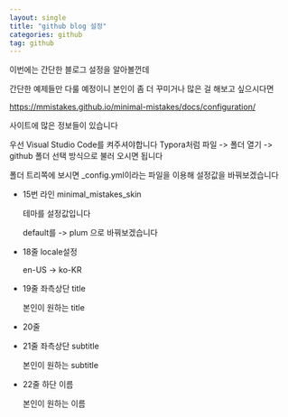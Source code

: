```yaml
---
layout: single
title: "github blog 설정"
categories: github
tag: github
---
```


이번에는 간단한 블로그 설정을 알아볼껀데

간단한 예제들만 다룰 예정이니 본인이 좀 더 꾸미거나 많은 걸 해보고 싶으시다면

https://mmistakes.github.io/minimal-mistakes/docs/configuration/

사이트에 많은 정보들이 있습니다



우선 Visual Studio Code를 켜주셔야합니다
Typora처럼 파일 -> 폴더 열기 -> github 폴더 선택 방식으로
불러 오시면 됩니다

폴더 트리쪽에 보시면 _config.yml이라는 파일을 이용해
설정값을 바꿔보겠습니다



- 15번 라인 minimal_mistakes_skin

  테마를 설정값입니다

  default를 -> plum 으로 바꿔보겠습니다

  

- 18줄 locale설정 

  en-US -> ko-KR

  

- 19줄 좌측상단 title

  본인이 원하는 title

  

- 20줄



- 21줄 좌측상단 subtitle

  본인이 원하는 subtitle

  

- 22줄 하단 이름

  본인이 원하는 이름







